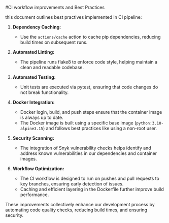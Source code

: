 #CI workflow improvements and Best Practices

this document outlines best practives implemented in CI pipeline:

1. **Dependency Caching:** 
   - Use the `actions/cache` action to cache pip dependencies, reducing build times on subsequent runs.

2. **Automated Linting:** 
   - The pipeline runs flake8 to enforce code style, helping maintain a clean and readable codebase.

3. **Automated Testing:**
   - Unit tests are executed via pytest, ensuring that code changes do not break functionality.

4. **Docker Integration:**
   - Docker login, build, and push steps ensure that the container image is always up to date.
   - The Docker image is built using a specific base image (`python:3.10-alpine3.15`) and follows best practices like using a non-root user.

5. **Security Scanning:** 
   - The integration of Snyk vulnerability checks helps identify and address known vulnerabilities in our dependencies and container images.

6. **Workflow Optimization:**
   - The CI workflow is designed to run on pushes and pull requests to key branches, ensuring early detection of issues.
   - Caching and efficient layering in the Dockerfile further improve build performance.

These improvements collectively enhance our development process by automating code quality checks, reducing build times, and ensuring security.
